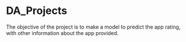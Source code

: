 # DA_Projects

The objective of the project is to make a model to predict the app rating, with other information about the app provided.
